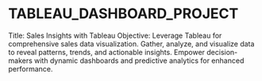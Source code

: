 # TABLEAU_DASHBOARD_PROJECT
Title: Sales Insights with Tableau  Objective: Leverage Tableau for comprehensive sales data visualization. Gather, analyze, and visualize data to reveal patterns, trends, and actionable insights. Empower decision-makers with dynamic dashboards and predictive analytics for enhanced performance.
